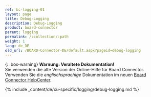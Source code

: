```yaml
---
ref: bc-logging-01
layout: page
title: Debug-Logging
description: Debug-Logging
product: board-connector
parent: logging
permalink: /:collection/:path
weight: 1
lang: de_DE
old_url: /BOARD-Connector-DE/default.aspx?pageid=debug-logging
---
```


{: .box-warning}
**Warnung: Veraltete Dokumentation!** <br>
Sie verwenden die alte Version der Online-Hilfe für Board Connector.<br>
Verwenden Sie die *englischsprachige* Dokumentation im neuen [Board Connector HelpCenter](https://helpcenter.theobald-software.com/board-connector/documentation/introduction/).

{% include _content/de/xu-specific/logging/debug-logging.md %}